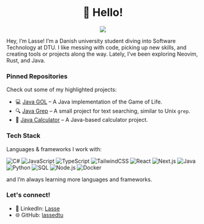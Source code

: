 <h1 align='center'>👋 Hello!</h1>
<p align='center'>
<a href="https://github.com/lassedtu?tab=repositories"><img src="https://img.shields.io/github/stars/lassedtu?style=flat&logo=github&label=Total%20Stars&color=teal"/></a>
</p>

Hey, I’m Lasse! I’m a Danish university student diving into Software Technology at DTU. I like messing with code, picking up new skills, and creating  tools or projects along the way. Lately, I’ve been exploring Neovim, Rust, and Java.

### Pinned Repositories

Check out some of my highlighted projects:

- 💻 [Java GOL](https://github.com/lassedtu/java-gol) – A Java implementation of the Game of Life.
- 🔍 [Java Grep](https://github.com/lassedtu/java-grep) – A small project for text searching, similar to Unix `grep`.
- 🧮 [Java Calculator](https://github.com/lassedtu/java-calculator) – A Java-based calculator project.

### Tech Stack

Languages & frameworks I work with:

![C#](https://img.shields.io/badge/C%23-239120?logo=c-sharp&logoColor=white)
![JavaScript](https://img.shields.io/badge/JavaScript-F7DF1E?logo=javascript&logoColor=black)
![TypeScript](https://img.shields.io/badge/TypeScript-3178C6?logo=typescript&logoColor=white)
![TailwindCSS](https://img.shields.io/badge/TailwindCSS-06B6D4?logo=tailwind-css&logoColor=white)
![React](https://img.shields.io/badge/React-20232A?logo=react&logoColor=61DAFB)
![Next.js](https://img.shields.io/badge/Next.js-000000?logo=next.js&logoColor=white)
![Java](https://img.shields.io/badge/Java-007396?logo=java&logoColor=white)
![Python](https://img.shields.io/badge/Python-3776AB?logo=python&logoColor=white)
![SQL](https://img.shields.io/badge/SQL-4479A1?logo=postgresql&logoColor=white)
![Node.js](https://img.shields.io/badge/Node.js-43853D?logo=node.js&logoColor=white)
![Docker](https://img.shields.io/badge/Docker-2496ED?logo=docker&logoColor=white)

and I’m always learning more languages and frameworks.

### Let's connect!

- 💼 LinkedIn: [Lasse](https://www.linkedin.com/in/lasses-linked-in/)  
- 🌐 GitHub: [lassedtu](https://github.com/lassedtu)
